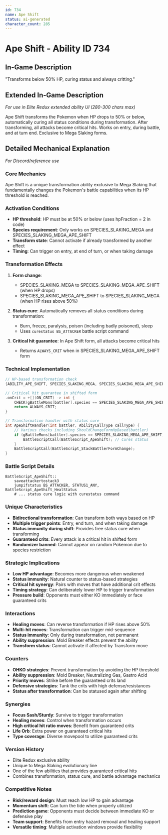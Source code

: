 ```yaml
---
id: 734
name: Ape Shift
status: ai-generated
character_count: 285
---
```


# Ape Shift - Ability ID 734

## In-Game Description
"Transforms below 50% HP, curing status and always critting."

## Extended In-Game Description
*For use in Elite Redux extended ability UI (280-300 chars max)*

Ape Shift transforms the Pokemon when HP drops to 50% or below, automatically curing all status conditions during transformation. After transforming, all attacks become critical hits. Works on entry, during battle, and at turn end. Exclusive to Mega Slaking forms.

## Detailed Mechanical Explanation
*For Discord/reference use*

### Core Mechanics
Ape Shift is a unique transformation ability exclusive to Mega Slaking that fundamentally changes the Pokemon's battle capabilities when its HP threshold is reached.

### Activation Conditions
- **HP threshold**: HP must be at 50% or below (uses hpFraction = 2 in code)
- **Species requirement**: Only works on SPECIES_SLAKING_MEGA and SPECIES_SLAKING_MEGA_APE_SHIFT
- **Transform state**: Cannot activate if already transformed by another effect
- **Timing**: Can trigger on entry, at end of turn, or when taking damage

### Transformation Effects
1. **Form change**: 
   - SPECIES_SLAKING_MEGA to SPECIES_SLAKING_MEGA_APE_SHIFT (when HP drops)
   - SPECIES_SLAKING_MEGA_APE_SHIFT to SPECIES_SLAKING_MEGA (when HP rises above 50%)

2. **Status cure**: Automatically removes all status conditions during transformation:
   - Burn, freeze, paralysis, poison (including badly poisoned), sleep
   - Uses `curestatus BS_ATTACKER` battle script command

3. **Critical hit guarantee**: In Ape Shift form, all attacks become critical hits
   - Returns `ALWAYS_CRIT` when in SPECIES_SLAKING_MEGA_APE_SHIFT form

### Technical Implementation
```c
// HP-based transformation check
{ABILITY_APE_SHIFT, SPECIES_SLAKING_MEGA, SPECIES_SLAKING_MEGA_APE_SHIFT, 2}

// Critical hit guarantee in shifted form
.onCrit = +[](ON_CRIT) -> int {
    CHECK(gBattleMons[battler].species == SPECIES_SLAKING_MEGA_APE_SHIFT)
    return ALWAYS_CRIT;
}

// Transformation handler with status cure
int ApeShiftHandler(int battler, AbilityCallType callType) {
    // Various checks including ShouldChangeFormHpBased(battler)
    if (gBattleMons[battler].species == SPECIES_SLAKING_MEGA_APE_SHIFT) {
        BattleScriptCall(BattleScript_ApeShift); // Cures status
    }
    BattleScriptCall(BattleScript_StackBattlerFormChange);
}
```

### Battle Script Details
```assembly
BattleScript_ApeShift::
    saveattackertostack3
    jumpifstatus BS_ATTACKER, STATUS1_ANY, BattleScript_ApeShift_HealStatus
    # ... status cure logic with curestatus command
```

### Unique Characteristics
- **Bidirectional transformation**: Can transform both ways based on HP
- **Multiple trigger points**: Entry, end turn, and when taking damage
- **Status immunity during shift**: Provides free status cure when transforming
- **Guaranteed crits**: Every attack is a critical hit in shifted form
- **Randomizer banned**: Cannot appear on random Pokemon due to species restriction

### Strategic Implications
- **Low HP advantage**: Becomes more dangerous when weakened
- **Status immunity**: Natural counter to status-based strategies
- **Critical hit synergy**: Pairs with moves that have additional crit effects
- **Timing strategy**: Can deliberately lower HP to trigger transformation
- **Pressure build**: Opponents must either KO immediately or face guaranteed crits

### Interactions
- **Healing moves**: Can reverse transformation if HP rises above 50%
- **Multi-hit moves**: Transformation can trigger mid-sequence
- **Status immunity**: Only during transformation, not permanent
- **Ability suppression**: Mold Breaker effects prevent the ability
- **Transform status**: Cannot activate if affected by Transform move

### Counters
- **OHKO strategies**: Prevent transformation by avoiding the HP threshold
- **Ability suppression**: Mold Breaker, Neutralizing Gas, Gastro Acid
- **Priority moves**: Strike before the guaranteed crits land
- **Defensive strategies**: Tank the crits with high defense/resistances
- **Status after transformation**: Can be statused again after shifting

### Synergies
- **Focus Sash/Sturdy**: Survive to trigger transformation
- **Healing moves**: Control when transformation occurs
- **High critical hit ratio moves**: Benefit from guaranteed crits
- **Life Orb**: Extra power on guaranteed critical hits
- **Type coverage**: Diverse movepool to utilize guaranteed crits

### Version History
- Elite Redux exclusive ability
- Unique to Mega Slaking evolutionary line
- One of the few abilities that provides guaranteed critical hits
- Combines transformation, status cure, and battle advantage mechanics

### Competitive Notes
- **Risk/reward design**: Must reach low HP to gain advantage
- **Momentum shift**: Can turn the tide when properly utilized
- **Prediction game**: Opponents must decide between immediate KO or defensive play
- **Team support**: Benefits from entry hazard removal and healing support
- **Versatile timing**: Multiple activation windows provide flexibility